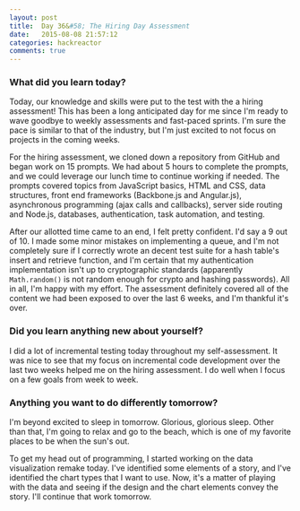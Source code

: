 ```yaml
---
layout: post
title:  Day 36&#58; The Hiring Day Assessment
date:   2015-08-08 21:57:12
categories: hackreactor
comments: true
---
```



### What did you learn today?

Today, our knowledge and skills were put to the test with the a hiring assessment! This has been a long anticipated day for me since I'm ready to wave goodbye to weekly assessments and fast-paced sprints. I'm sure the pace is similar to that of the industry, but I'm just excited to not focus on projects in the coming weeks.

For the hiring assessment, we cloned down a repository from GitHub and began work on 15 prompts. We had about 5 hours to complete the prompts, and we could leverage our lunch time to continue working if needed. The prompts covered topics from JavaScript basics, HTML and CSS, data structures, front end frameworks (Backbone.js and Angular.js), asynchronous programming (ajax calls and callbacks), server side routing and Node.js, databases, authentication, task automation, and testing.

After our allotted time came to an end, I felt pretty confident. I'd say a 9 out of 10. I made some minor mistakes on implementing a queue, and I'm not completely sure if I correctly wrote an decent test suite for a hash table's insert and retrieve function, and I'm certain that my authentication implementation isn't up to cryptographic standards (apparently `Math.random()` is not random enough for crypto and hashing passwords). All in all, I'm happy with my effort. The assessment definitely covered all of the content we had been exposed to over the last 6 weeks, and I'm thankful it's over.


### Did you learn anything new about yourself?

I did a lot of incremental testing today throughout my self-assessment. It was nice to see that my focus on incremental code development over the last two weeks helped me on the hiring assessment. I do well when I focus on a few goals from week to week.

### Anything you want to do differently tomorrow?

I'm beyond excited to sleep in tomorrow. Glorious, glorious sleep. Other than that, I'm going to relax and go to the beach, which is one of my favorite places to be when the sun's out.

To get my head out of programming, I started working on the data visualization remake today. I've identified some elements of a story, and I've identified the chart types that I want to use. Now, it's a matter of playing with the data and seeing if the design and the chart elements convey the story. I'll continue that work tomorrow.

